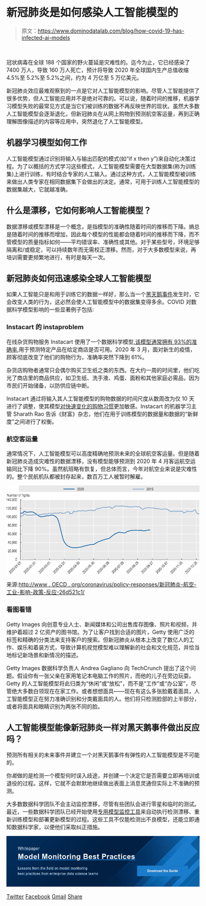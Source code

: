 # 新冠肺炎是如何感染人工智能模型的

> 原文：<https://www.dominodatalab.com/blog/how-covid-19-has-infected-ai-models>

 

冠状病毒在全球 188 个国家的野火蔓延是灾难性的。迄今为止，它已经感染了 7400 万人，导致 160 万人死亡，预计将导致 2020 年全球国内生产总值收缩 4.5%至 5.2%至 5.2%之间，约为 4 万亿至 5 万亿美元。

新冠肺炎效应最难观察到的一点是它对人工智能模型的影响。尽管人工智能提供了很多优势，但人工智能应用并不是绝对可靠的。可以说，随着时间的推移，机器学习模型失败的最常见方式是当它们被训练的数据不再反映世界的现状。虽然大多数人工智能模型会逐渐退化，但新冠肺炎在从网上购物到预测航空客运量，再到正确理解图像描述的内容等应用中，突然退化了人工智能模型。

## 机器学习模型如何工作

人工智能模型通过识别将输入与输出匹配的模式(如“if x then y”)来自动化决策过程。为了以概括的方式学习这些模式，人工智能模型需要在大型数据集(称为训练集)上进行训练，有时结合专家的人工输入。通过这种方式，人工智能模型被训练来做出人类专家在相同数据集下会做出的决定。通常，可用于训练人工智能模型的数据集越大，它就越准确。

## 什么是漂移，它如何影响人工智能模型？

数据漂移或模型漂移是一个概念，是指模型的准确性随着时间的推移而下降。熵总是随着时间的推移而增加，因此每个模型的性能都会随着时间的推移而下降，而不管模型的质量指标如何——平均错误率、准确性或其他。对于某些型号，环境足够隔离和/或稳定，可以持续数年而无需校正漂移。然而，对于大多数模型来说，再培训需要更频繁地进行，有时是每天一次。

## 新冠肺炎如何迅速感染全球人工智能模型

如果人工智能只是和用于训练它的数据一样好，那么当一个[黑天鹅事件](https://en.wikipedia.org/wiki/Black_swan_theory)发生时，它会改变人类的行为，这必然会使人工智能模型中的数据集变得多余。COVID 对数据科学模型影响的一些显著例子包括:

### Instacart 的 instaproblem

在线杂货购物服务 Instacart 使用了一个数据科学模型[,该模型通常拥有 93%的准确率](https://blog.dominodatalab.com/data-science-instacart),用于预测特定产品在给定商店是否可用。2020 年 3 月，面对新生的疫情，顾客彻底改变了他们的购物行为，准确率突然下降到 61%。

杂货店购物者通常只会偶尔购买卫生纸之类的东西。在大约一周的时间里，他们吃光了商店里的商品供应，如卫生纸、洗手液、鸡蛋、面粉和其他家庭必需品，因为市民们开始储备，以防供应链中断。

Instacart 通过将输入其人工智能模型的购物数据的时间尺度从数周改为仅 10 天进行了调整，使其模型[对快速变化的购物习惯](https://fortune.com/2020/06/09/instacart-coronavirus-artificial-intelligence/)更加敏感。Instacart 的机器学习主管 Sharath Rao 告诉《财富》杂志，他们在用于训练模型的数据量和数据的“新鲜度”之间进行了权衡。

### 航空客运量

通常情况下，人工智能模型可以高度精确地预测未来的全球航空客运量。但是随着新冠肺炎造成灾难性的数据漂移，没有模型能够预测到 2020 年 4 月客运航空运输同比下降 90%。虽然航班略有恢复，但总体而言，今年对航空业来说是灾难性的。整个民航机队都被封存起来，数百万工人被暂时解雇。

[![](img/7a11a0ec72b6d0fb6cef9e9492984903.png)](http://www.oecd.org/coronavirus/policy-responses/covid-19-and-the-aviation-industry-impact-and-policy-responses-26d521c1/)

来源:[http://www . OECD . org/coronavirus/policy-responses/新冠肺炎-航空-工业-影响-政策-反应-26d521c1/](http://www.oecd.org/coronavirus/policy-responses/covid-19-and-the-aviation-industry-impact-and-policy-responses-26d521c1/)

### 看图看错

Getty Images 向创意专业人士、新闻媒体和公司出售库存图像、照片和视频，并维护着超过 2 亿资产的图书馆。为了让客户找到合适的图片，Getty 使用广泛的标签和精确的分类法来支持客户的搜索。但新冠肺炎从根本上改变了数亿人的工作、娱乐和着装方式，导致计算机视觉模型难以理解新的社会和文化规范，并恰当地标记新场景和新情况的描述。

Getty Images 数据科学负责人 Andrea Gagliano 向 TechCrunch 提出了这个问题。假设你有一张父亲在家用笔记本电脑工作的照片，而他的儿子在旁边玩耍。Getty 的人工智能模型将此归类为“休闲”或“放松”，而不是“工作”或“办公室”，尽管绝大多数白领现在在家工作。或者想想面具——现在有这么多张脸戴着面具，人工智能模型正在努力准确识别和分类戴面具的人。他们将只检测脸部的上半部分，或者将面具和眼睛识别为两张不同的脸。

## 人工智能模型能像新冠肺炎一样对黑天鹅事件做出反应吗？

预测所有相关的未来事件并建立一个对黑天鹅事件有弹性的人工智能模型是不可能的。

你*能*做的是检测一个模型何时误入歧途，并创建一个决定它是否需要立即再培训或退役的过程。这样，它就不会默默地继续做出表面上消息灵通但实际上不准确的预测。

大多数数据科学团队不会主动监控漂移，尽管有些团队会进行零星和临时的测试。最近，一些数据科学团队已经开始使用[专用模型监控工具](https://www.dominodatalab.com/product/domino-model-monitor/)来自动执行检测漂移、重新训练模型和部署更新模型的过程。这些工具不仅能检测出不良模型，还能立即通知数据科学家，以便他们采取纠正措施。

[![Whitepaper  Model Monitoring Best Practices  Lessons from the field on model monitoring best practices from enterprise data science teams Download the Guide](img/414aad7e757b2a664450d1bf16e750a9.png)](https://cta-redirect.hubspot.com/cta/redirect/6816846/4534b356-6ccc-47e8-bb13-4686e76b4e5a) 

[Twitter](/#twitter) [Facebook](/#facebook) [Gmail](/#google_gmail) [Share](https://www.addtoany.com/share#url=https%3A%2F%2Fwww.dominodatalab.com%2Fblog%2Fhow-covid-19-has-infected-ai-models%2F&title=How%20COVID-19%20Has%20Infected%20AI%20Models)